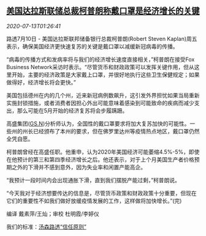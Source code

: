 <!--1594607004000-->
[美国达拉斯联储总裁柯普朗称戴口罩是经济增长的关键](https://cn.reuters.com/article/us-kaplan-economy-mask-0713-idCNKCS24E03E)
------

<div><i>2020-07-13T01:26:41</i></div><div class="StandardArticleBody_body"><p>路透7月10日 - 美国达拉斯联邦储备银行总裁柯普朗(Robert Steven Kaplan)周五表示，确保美国经济更快速复苏的关键是戴口罩以减缓新冠病毒的传播。 </p><p>“病毒的传播方式和发病率将与我们的经济增长速度直接相关，”柯普朗在接受Fox Business Network采访时表示。“尽管货币和财政政策可以发挥关键作用，但从这里开始，主要的经济政策是大家戴上口罩，并很好地执行这些卫生保健规定；如果做得好，经济增长将会更快。” </p><p>美国包括德州在内的几个州，近来新冠病例数飙升，这引发外界担忧如果当局重新实施封锁措施，或者消费者因担心外出可能意味着感染到可能致命的疾病而减少支出，那么可能在5月开始的经济复苏将会步履蹒跚。 </p><p>高盛集团(<span id="symbol_GS.N_0"><a href="//www.reuters.com/companies/GS.N">GS.N</a></span>)分析师认为，全国性的戴口罩要求将加大复苏加快的可能性。一些州的州长已经颁布了本州的要求，但在佛罗里达州等疫情热点地区，戴口罩仍然全凭自愿。 </p><p>柯普朗曾经在高盛任职。他重申，认为2020年美国经济可能萎缩4.5%-5%，即使在他预计的第三和第四季经济增长之后。他还表示，对于上个月美国生产者价格预期之外的下滑并不感到意外，因为失业率和闲置产能高企。 </p><p>“我预计一段时间内会出现通胀下滑，直到我们摆脱产能过剩，”柯普朗说。 </p><p>“今天我对于经济想要传达的信息是，尽管货币政策和财政政策十分重要，但现在它们的重要性不如我们做好放缓疫情发展的工作，这样做将加快增长。”(完) </p><div class="Attribution_container"><div class="Attribution_attribution"><p class="Attribution_content">编译 戴素萍/王灿；审校 杜明霞/李婷仪 </p></div></div><div class="StandardArticleBody_trustBadgeContainer"><span class="StandardArticleBody_trustBadgeTitle">我们的标准：</span><span class="trustBadgeUrl"><a href="https://www.thomsonreuters.cn/content/dam/openweb/documents/pdf/china/brochures/about-us-1.pdf">汤森路透“信任原则”</a></span></div></div>
